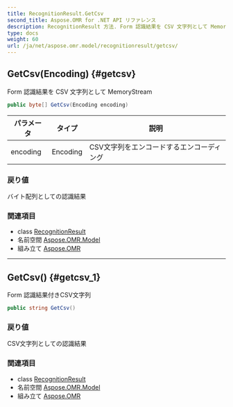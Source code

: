 ```yaml
---
title: RecognitionResult.GetCsv
second_title: Aspose.OMR for .NET API リファレンス
description: RecognitionResult 方法. Form 認識結果を CSV 文字列として MemoryStream
type: docs
weight: 60
url: /ja/net/aspose.omr.model/recognitionresult/getcsv/
---
```

## GetCsv(Encoding) {#getcsv}

Form 認識結果を CSV 文字列として MemoryStream

```csharp
public byte[] GetCsv(Encoding encoding)
```

| パラメータ | タイプ | 説明 |
| --- | --- | --- |
| encoding | Encoding | CSV文字列をエンコードするエンコーディング |

### 戻り値

バイト配列としての認識結果

### 関連項目

* class [RecognitionResult](../)
* 名前空間 [Aspose.OMR.Model](../../recognitionresult/)
* 組み立て [Aspose.OMR](../../../)

---

## GetCsv() {#getcsv_1}

Form 認識結果付きCSV文字列

```csharp
public string GetCsv()
```

### 戻り値

CSV文字列としての認識結果

### 関連項目

* class [RecognitionResult](../)
* 名前空間 [Aspose.OMR.Model](../../recognitionresult/)
* 組み立て [Aspose.OMR](../../../)


